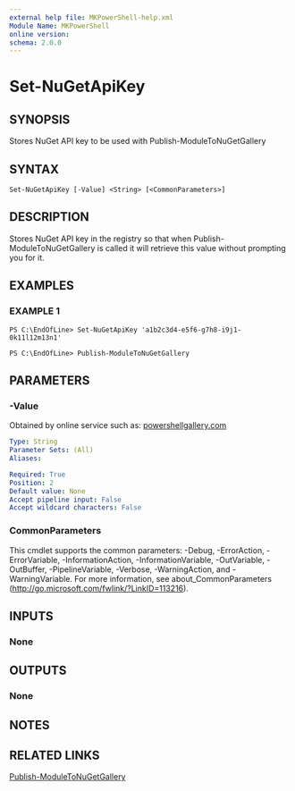 ```yaml
---
external help file: MKPowerShell-help.xml
Module Name: MKPowerShell
online version:
schema: 2.0.0
---
```


# Set-NuGetApiKey

## SYNOPSIS
Stores NuGet API key to be used with Publish-ModuleToNuGetGallery

## SYNTAX

```
Set-NuGetApiKey [-Value] <String> [<CommonParameters>]
```

## DESCRIPTION
Stores NuGet API key in the registry so that when Publish-ModuleToNuGetGallery is called it will retrieve this value without prompting you for it.

## EXAMPLES

### EXAMPLE 1
```
PS C:\EndOfLine> Set-NuGetApiKey 'a1b2c3d4-e5f6-g7h8-i9j1-0k11l12m13n1'

PS C:\EndOfLine> Publish-ModuleToNuGetGallery
```

## PARAMETERS

### -Value
Obtained by online service such as: [powershellgallery.com](https://www.powershellgallery.com/)

```yaml
Type: String
Parameter Sets: (All)
Aliases:

Required: True
Position: 2
Default value: None
Accept pipeline input: False
Accept wildcard characters: False
```

### CommonParameters
This cmdlet supports the common parameters: -Debug, -ErrorAction, -ErrorVariable, -InformationAction, -InformationVariable, -OutVariable, -OutBuffer, -PipelineVariable, -Verbose, -WarningAction, and -WarningVariable.
For more information, see about_CommonParameters (http://go.microsoft.com/fwlink/?LinkID=113216).

## INPUTS

### None

## OUTPUTS

### None

## NOTES

## RELATED LINKS

[Publish-ModuleToNuGetGallery](https://github.com/marckassay/MKPowerShell/blob/master/docs/Publish-ModuleToNuGetGallery.md)
